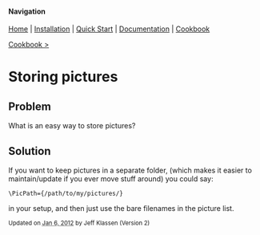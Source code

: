 #### Navigation

[Home](../home/README.md)  | [Installation](../installation/README.md) | [Quick Start](../quick-start/README.md) | [Documentation](../documentation/README.md) | [Cookbook ](../cookbook/README.md) 

[Cookbook >](../README.md) 


# <span class="entry-title">Storing pictures</span>

## <a name="TOC-Problem">Problem</a>

<a name="TOC-Problem">

What is an easy way to store pictures?

</a>

## <a name="TOC-Problem"></a><a name="TOC-Solution">Solution</a>

<a name="TOC-Solution">

If you want to keep pictures in a separate folder, (which makes it easier to maintain/update if you ever move stuff around) you could say:

```
\PicPath={/path/to/my/pictures/}
```

in your setup, and then just use the bare filenames in the picture list.


<small>Updated on <abbr class="updated" title="2012-01-06T15:48:43.700Z">Jan 6, 2012</abbr> by <span class="author"><span class="vcard">Jeff Klassen</span> </span>(Version <span class="sites:revision">2</span>)</small>  

